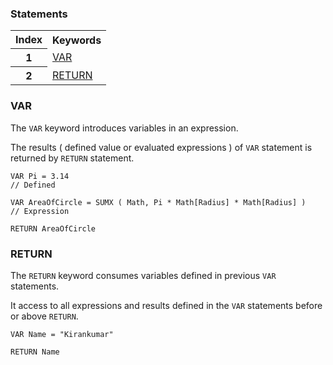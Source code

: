 ### Statements

<table>
  <tr colspan=2><th>Index</th><th>Keywords</th></tr>
  <tr><th>1</th><td><a href=#var>VAR</a></td></tr>
  <tr><th>2</th><td><a href=#return>RETURN</a></td></tr>  
</table>

<h3 name=var>VAR</h3>

The `VAR` keyword introduces variables in an expression.

The results ( defined value or evaluated expressions ) of `VAR` statement is returned by `RETURN` statement.

```DAX
VAR Pi = 3.14                                                         // Defined 

VAR AreaOfCircle = SUMX ( Math, Pi * Math[Radius] * Math[Radius] )    // Expression

RETURN AreaOfCircle
```

<h3 name=return>RETURN</h3>

The `RETURN` keyword consumes variables defined in previous `VAR` statements.

It access to all expressions and results defined in the `VAR` statements before or above `RETURN`. 

```DAX
VAR Name = "Kirankumar"

RETURN Name
```
